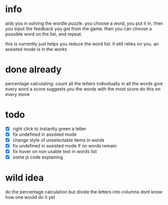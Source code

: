 # info
aids you in solving the wordle puzzle.
you choose a word, you put it in, then you input the feedback you got from the game.
then you can choose a possible word on the list, and repeat.

this is currently just helps you reduce the word list. it still relies on you.
an assisted mode is in the works

# done already
percentage calculating:
count all the letters individually in all the words
give every word a score
suggests you the words with the most score
do this on every move

# todo
 - [x] right click to instantly green a letter
 - [x] fix undefined in assisted mode
 - [x] change style of unselectable items in *words*
 - [x] fix undefined in assisted mode if no words remain
 - [x] fix hover on non usable text in words list
 - [x] some js code explaining

# wild idea
do the percentage calculation but divide the letters into columns
dont know how one would do it yet